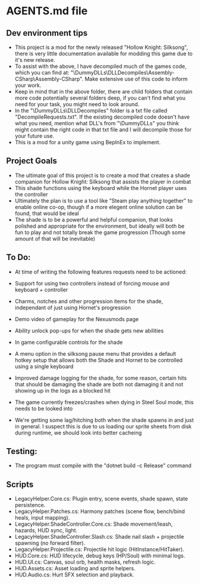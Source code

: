 # AGENTS.md file

## Dev environment tips
- This project is a mod for the newly released "Hollow Knight: Silksong", there is very little documentation available for modding this game due to it's new release.
- To assist with the above, I have decompiled much of the games code, which you can find at: "\DummyDLLs\DLLDecompiles\Assembly-CSharp\Assembly-CSharp". Make extensive use of this code to inform your work.
- Keep in mind that in the above folder, there are child folders that contain more code potentially several folders deep, if you can't find what you need for your task, you might need to look around.
- In the "\DummyDLLs\DLLDecompiles" folder is a txt file called "DecompileRequests.txt". If the existing decompiled code doesn't have what you need, mention what DLL's from "\DummyDLLs" you think might contain the right code in that txt file and I will decompile those for your future use.
- This is a mod for a unity game using BepInEx to implement.


## Project Goals
- The ultimate goal of this project is to create a mod that creates a shade companion for Hollow Knight: Silksong that assists the player in combat
- This shade functions using the keyboard while the Hornet player uses the controller
- Ultimately the plan is to use a tool like "Steam play anything together" to enable online co-op, though if a more elegent online solution can be found, that would be ideal
- The shade is to be a powerful and helpful companion, that looks polished and appropriate for the environment, but ideally will both be fun to play and not totally break the game progression (Though some amount of that will be inevitable)


## To Do:
- At time of writing the following features requests need to be actioned:

- Support for using two controllers instead of forcing mouse and keyboard + controller
- Charms, notches and other progression items for the shade, independant of just using Hornet's progression
- Demo video of gameplay for the Nexusmods page
- Ability unlock pop-ups for when the shade gets new abilities
- In game configurable controls for the shade
- A menu option in the silksong pause menu that provides a default hotkey setup that allows both the Shade and Hornet to be controlled using a single keyboard
- Improved damage logging for the shade, for some reason, certain hits that should be damaging the shade are both not damaging it and not showing up in the logs as a blocked hit
- The game currently freezes/crashes when dying in Steel Soul mode, this needs to be looked into
- We're getting some lag/hitching both when the shade spawns in and just in general. I suspect this is due to us loading our sprite sheets from disk during runtime, we should look into better cacheing 


## Testing:

- The program must compile with the "dotnet build -c Release" command

## Scripts
- LegacyHelper.Core.cs: Plugin entry, scene events, shade spawn, state persistence.
- LegacyHelper.Patches.cs: Harmony patches (scene flow, bench/bind heals, input mapping).
- LegacyHelper.ShadeController.Core.cs: Shade movement/leash, hazards, HUD sync, light.
- LegacyHelper.ShadeController.Slash.cs: Shade nail slash + projectile spawning (no forward filter).
- LegacyHelper.Projectile.cs: Projectile hit logic (HitInstance/HitTaker).
- HUD.Core.cs: HUD lifecycle, debug keys (HP/Soul) with minimal logs.
- HUD.UI.cs: Canvas, soul orb, health masks, refresh logic.
- HUD.Assets.cs: Asset loading and sprite helpers.
- HUD.Audio.cs: Hurt SFX selection and playback.
